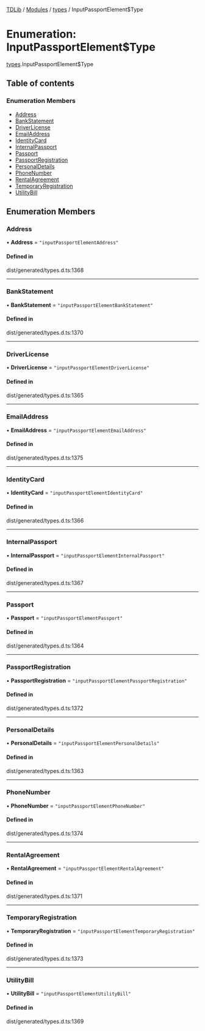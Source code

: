[TDLib](../README.md) / [Modules](../modules.md) / [types](../modules/types.md) / InputPassportElement$Type

# Enumeration: InputPassportElement$Type

[types](../modules/types.md).InputPassportElement$Type

## Table of contents

### Enumeration Members

- [Address](types.InputPassportElement_Type.md#address)
- [BankStatement](types.InputPassportElement_Type.md#bankstatement)
- [DriverLicense](types.InputPassportElement_Type.md#driverlicense)
- [EmailAddress](types.InputPassportElement_Type.md#emailaddress)
- [IdentityCard](types.InputPassportElement_Type.md#identitycard)
- [InternalPassport](types.InputPassportElement_Type.md#internalpassport)
- [Passport](types.InputPassportElement_Type.md#passport)
- [PassportRegistration](types.InputPassportElement_Type.md#passportregistration)
- [PersonalDetails](types.InputPassportElement_Type.md#personaldetails)
- [PhoneNumber](types.InputPassportElement_Type.md#phonenumber)
- [RentalAgreement](types.InputPassportElement_Type.md#rentalagreement)
- [TemporaryRegistration](types.InputPassportElement_Type.md#temporaryregistration)
- [UtilityBill](types.InputPassportElement_Type.md#utilitybill)

## Enumeration Members

### Address

• **Address** = ``"inputPassportElementAddress"``

#### Defined in

dist/generated/types.d.ts:1368

___

### BankStatement

• **BankStatement** = ``"inputPassportElementBankStatement"``

#### Defined in

dist/generated/types.d.ts:1370

___

### DriverLicense

• **DriverLicense** = ``"inputPassportElementDriverLicense"``

#### Defined in

dist/generated/types.d.ts:1365

___

### EmailAddress

• **EmailAddress** = ``"inputPassportElementEmailAddress"``

#### Defined in

dist/generated/types.d.ts:1375

___

### IdentityCard

• **IdentityCard** = ``"inputPassportElementIdentityCard"``

#### Defined in

dist/generated/types.d.ts:1366

___

### InternalPassport

• **InternalPassport** = ``"inputPassportElementInternalPassport"``

#### Defined in

dist/generated/types.d.ts:1367

___

### Passport

• **Passport** = ``"inputPassportElementPassport"``

#### Defined in

dist/generated/types.d.ts:1364

___

### PassportRegistration

• **PassportRegistration** = ``"inputPassportElementPassportRegistration"``

#### Defined in

dist/generated/types.d.ts:1372

___

### PersonalDetails

• **PersonalDetails** = ``"inputPassportElementPersonalDetails"``

#### Defined in

dist/generated/types.d.ts:1363

___

### PhoneNumber

• **PhoneNumber** = ``"inputPassportElementPhoneNumber"``

#### Defined in

dist/generated/types.d.ts:1374

___

### RentalAgreement

• **RentalAgreement** = ``"inputPassportElementRentalAgreement"``

#### Defined in

dist/generated/types.d.ts:1371

___

### TemporaryRegistration

• **TemporaryRegistration** = ``"inputPassportElementTemporaryRegistration"``

#### Defined in

dist/generated/types.d.ts:1373

___

### UtilityBill

• **UtilityBill** = ``"inputPassportElementUtilityBill"``

#### Defined in

dist/generated/types.d.ts:1369
